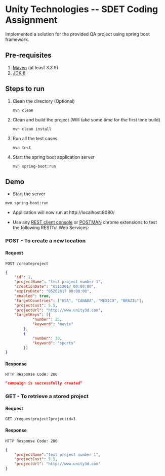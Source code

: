 # Unity Technologies -- SDET Coding Assignment

Implemented a solution for the provided QA project using spring boot framework.


## Pre-requisites

1. [Maven](https://maven.apache.org/download.cgi) (at least 3.3.9)
2. [JDK 8](http://www.oracle.com/technetwork/java/javase/downloads/jdk8-downloads-2133151.html)


## Steps to run

1. Clean the directory (Optional)
    ```
    mvn clean
    ```
2. Clean and build the project (Will take some time for the first time build)
    ```
    mvn clean install
    ```
3. Run all the test cases
    ```
    mvn test
    ```
4. Start the spring boot application server
    ```
    mvn spring-boot:run
    ```


## Demo

* Start the server
```
mvn spring-boot:run
```

* Application will now run at http://localhost:8080/

* Use any [REST client console](https://chrome.google.com/webstore/detail/rest-console/cokgbflfommojglbmbpenpphppikmonn) or [POSTMAN](https://chrome.google.com/webstore/detail/postman/fhbjgbiflinjbdggehcddcbncdddomop?hl=en) chrome extensions to test the following RESTful Web Services:


### POST - To create a new location

#### Request

```http
POST /createproject
```

```json
{  
    "id": 1,  
    "projectName": "test project number 1",  
    "creationDate": "05112017 00:00:00",  
    "expiryDate": "05202017 00:00:00",  
    "enabled": true,   
    "targetCountries": ["USA", "CANADA", "MEXICO", "BRAZIL"],  
    "projectCost": 5.5,  
    "projectUrl": "http://www.unity3d.com",  
    "targetKeys": [{  
            "number": 25,  
            "keyword": "movie"  
        },  
        {  
            "number": 30,  
            "keyword": "sports"  
        }]  
}

```

#### Response

```
HTTP Response Code: 200
```

```json
“campaign is successfully created”
```



### GET - To retrieve a stored project

#### Request

```http
GET /requestproject?projectid=1
```

#### Response

```
HTTP Response Code: 200
```


```json
{  
    "projectName":"test project number 1",  
    "projectCost": 5.5,  
    "projectUrl": "http://www.unity3d.com"  
}

```
